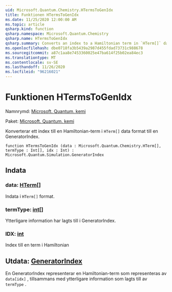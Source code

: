 ```yaml
---
uid: Microsoft.Quantum.Chemistry.HTermsToGenIdx
title: Funktionen HTermsToGenIdx
ms.date: 11/25/2020 12:00:00 AM
ms.topic: article
qsharp.kind: function
qsharp.namespace: Microsoft.Quantum.Chemistry
qsharp.name: HTermsToGenIdx
qsharp.summary: Converts an index to a Hamiltonian term in `HTerm[]` data format to a GeneratorIndex.
ms.openlocfilehash: dbe0718fa3b5439a2987d455fdad73731c988678
ms.sourcegitcommit: a87c1aa8e7453360025e47ba614f25b02ea84ec3
ms.translationtype: MT
ms.contentlocale: sv-SE
ms.lasthandoff: 11/26/2020
ms.locfileid: "96216021"
---
```

# <a name="htermstogenidx-function"></a>Funktionen HTermsToGenIdx

Namnrymd: [Microsoft. Quantum. kemi](xref:Microsoft.Quantum.Chemistry)

Paket: [Microsoft. Quantum. kemi](https://nuget.org/packages/Microsoft.Quantum.Chemistry)


Konverterar ett index till en Hamiltonian-term i `HTerm[]` data format till en GeneratorIndex.

```qsharp
function HTermsToGenIdx (data : Microsoft.Quantum.Chemistry.HTerm[], termType : Int[], idx : Int) : Microsoft.Quantum.Simulation.GeneratorIndex
```


## <a name="input"></a>Indata

### <a name="data--hterm"></a>data: [HTerm](xref:Microsoft.Quantum.Chemistry.HTerm)[]

Indata i `HTerm[]` format.


### <a name="termtype--int"></a>termType: [int](xref:microsoft.quantum.lang-ref.int)[]

Ytterligare information har lagts till i GeneratorIndex.


### <a name="idx--int"></a>IDX: [int](xref:microsoft.quantum.lang-ref.int)

Index till en term i Hamiltonian



## <a name="output--generatorindex"></a>Utdata: [GeneratorIndex](xref:Microsoft.Quantum.Simulation.GeneratorIndex)

En GeneratorIndex representerar en Hamiltonian-term som representeras av `data[idx]` , tillsammans med ytterligare information som lagts till av `termType` .